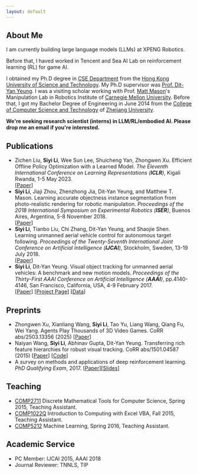 ```yaml
---
layout: default
---
```


## About Me

<!-- <img class="profile-picture" src="portrait.jpg"> -->

I am currently building large language models (LLMs) at XPENG Robotics.

Before that, I haved worked in Tencent and Sea AI Lab on reinforcement learning (RL) for game AI.

I obtained my Ph.D degree in [CSE Department](http://www.cse.ust.hk/) from the [Hong Kong University of Science and Technology](http://www.ust.hk). My Ph.D supervisor was [Prof. Dit-Yan Yeung](http://www.cse.ust.hk/~dyyeung). I was a visiting scholar working with Prof. [Matt Mason](http://www.cs.cmu.edu/~mason/)'s Manipulation Lab in Robotics Institute of [Carnegie Mellon University](http://www.cmu.edu/). Before that, I got my Bachelor Degree of Engineering in June 2014 from the [College of Computer Science and Technology](http://www.cs.zju.edu.cn/) of [Zhejiang University](http://www.zju.edu.cn).

**We're seeking research scientist (interns) in LLM/RL/embodied AI. Please drop me an email if you're interested.**

<!-- ## Research Interest
My research interest focuses on applying computational and statistical approaches to real problems in computer vision and robotics control. Currently, I mainly work on deep learning and reinforcement learning. Especially I am interested in the  perception and control of aerial robots. -->

## Publications

* 	Zichen Liu, **Siyi Li**, Wee Sun Lee, Shuicheng Yan, Zhongwen Xu. Efficient Offline Policy Optimization with a Learned Model. *The Eleventh International Conference on Learning Representations (**ICLR**)*, Kigali Rwanda, 1-5 May 2023.  
	[[Paper](https://arxiv.org/pdf/2210.05980)]
*	**Siyi Li**, Jiaji Zhou, Zhenzhong Jia, Dit-Yan Yeung, and Matthew T. Mason. Learning accurate objectness instance segmentation from photo-realistic rendering for robotic manipulation. *Proceedings of the 2018 International Symposium on Experimental Robotics (**ISER**)*, Buenos Aires, Argentina, 5-8 November 2018.  
	[[Paper](paper/ISER18_Render.pdf)]
*	**Siyi Li**, Tianbo Liu, Chi Zhang, Dit-Yan Yeung, and Shaojie Shen. Learning unmanned aerial vehicle control for autonomous target following. *Proceedings of the Twenty-Seventh International Joint Conference on Artificial Intelligence (**IJCAI**)*, Stockholm, Sweden, 13-19 July 2018.  
	[[Paper](http://www.ijcai.org/proceedings/2018/0685.pdf)]
*	**Siyi Li**, Dit-Yan Yeung. Visual object tracking for unmanned aerial vehicles: A benchmark and new motion models. *Proceedings of the Thirty-First AAAI Conference on Artificial Intelligence (**AAAI**)*, pp.4140-4146, San Francisco, California, USA, 4-9 February 2017.  
    [[Paper](http://aaai.org/ocs/index.php/AAAI/AAAI17/paper/view/14338/14292)] [[Project Page](https://github.com/flyers/drone-tracking)] [[Data](https://pan.baidu.com/s/1SftGHD7SyIFyBXExHbbYAQ)]

## Preprints

*	Zhongwen Xu, Xianliang Wang, **Siyi Li**, Tao Yu, Liang Wang, Qiang Fu, Wei Yang. Agents Play Thousands of 3D Video Games. CoRR abs/2503.13356 (2025)
	[[Paper](https://arxiv.org/pdf/2503.13356)] 
*	Naiyan Wang, **Siyi Li**, Abhinav Gupta, Dit-Yan Yeung. Transferring rich feature hierarchies for robust visual tracking. CoRR abs/1501.04587 (2015)
	[[Paper](https://arxiv.org/pdf/1501.04587.pdf)] [[Code](https://www.dropbox.com/s/e34mta1wxv50n95/SODLT_release.zip?dl=0)]
*	A survey on methods and applications of deep reinforcement learning. *PhD Qualifying Exam*, 2017.
	[[Paper](paper/PQE_DRL_Survey.pdf)][[Slides](http://lisiyi.me/paper/PQE_DRL_slides.pdf)]

## Teaching

* 	[COMP2711](https://course.cse.ust.hk/comp2711/) Discrete Mathematical Tools for Computer Science,
	Spring 2015, Teaching Assistant.
* 	[COMP1022Q](https://course.cse.ust.hk/comp1022q/) Introduction to Computing with Excel VBA,
	Fall 2015, Teaching Assistant.
*	[COMP5212](https://course.cse.ust.hk/comp5212/) Machine Learning,
	Spring 2016, Teaching Assistant.

## Academic Service
*	PC Member: IJCAI 2015, AAAI 2018
*	Journal Reviewer: TNNLS, TIP
